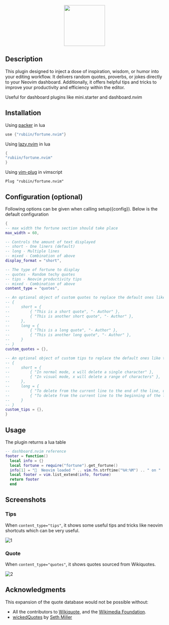 <p align="center"><img src="https://i.imgur.com/wLMNwZq.png" height=130 /></p>

## Description

This plugin designed to inject a dose of inspiration, wisdom, or humor into your editing workflow. It delivers random quotes, proverbs, or jokes directly to your Neovim dashboard. Additionally, it offers helpful tips and tricks to improve your productivity and efficiency within the editor.

Useful for dashboard plugins like mini.starter and dashboard.nvim

## Installation

Using [packer](https://github.com/wbthomason/packer.nvim) in lua

```lua
use {"rubiin/fortune.nvim"}
```

Using [lazy.nvim](https://github.com/folke/lazy.nvim) in lua

```lua
{
"rubiin/fortune.nvim"
}
```

Using [vim-plug](https://github.com/junegunn/vim-plug) in vimscript

```vim
Plug "rubiin/fortune.nvim"
```

## Configuration (optional)

Following options can be given when calling setup({config}). Below is the default configuration

```lua
{
-- max width the fortune section should take place
max_width = 60,

-- Controls the amount of text displayed
-- short - One liners (default)
-- long - Multiple lines
-- mixed - Combination of above
display_format = "short",

-- The type of fortune to display
-- quotes - Random techy quotes
-- tips - Neovim productivity tips
-- mixed - Combination of above
content_type = "quotes",

-- An optional object of custom quotes to replace the default ones like this:
-- {
--     short = {
--         { "This is a short quote", "- Author" },
--         { "This is another short quote", "- Author" },
--     },
--     long = {
--         { "This is a long quote", "- Author" },
--         { "This is another long quote", "- Author" },
--     }
-- }
custom_quotes = {},

-- An optional object of custom tips to replace the default ones like this:
-- {
--     short = {
--         { "In normal mode, x will delete a single character" },
--         { "In visual mode, x will delete a range of characters" },
--     },
--     long = {
--         { "To delete from the current line to the end of the line, use d$" },
--         { "To delete from the current line to the beginning of the line, use d^" },
--     }
-- }
custom_tips = {},
}
```

## Usage

The plugin returns a lua table

```lua
-- dashboard.nvim reference
footer = function()
  local info = {}
  local fortune = require("fortune").get_fortune()
  info[1] = "  Neovim loaded " .. vim.fn.strftime("%H:%M") .. " on " .. vim.fn.strftime("%d/%m/%Y") .. " '"
  local footer = vim.list_extend(info, fortune)
  return footer
  end

```

## Screenshots

### Tips

When `content_type="tips"`, it shows some useful tips and tricks like neovim shortcuts which can be very useful.

![1](https://i.imgur.com/f8CvAso.png)

### Quote

When `content_type="quotes"`, it shows quotes sourced from Wikiquotes.

![2](https://i.imgur.com/Zi0Gr2n.png)

## Acknowledgments

This expansion of the quote database would not be possible without:

* All the contributors to [Wikiquote](https://en.wikiquote.org/wiki/Main_Page), and the [Wikimedia Foundation](https://wikimediafoundation.org/wiki/Home).
* [wickedQuotes](https://github.com/heyseth/wickedQuotes) by [Seth Miller](https://github.com/heyseth)

